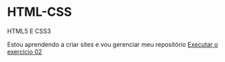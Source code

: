 # HTML-CSS
 HTML5 E CSS3

Estou aprendendo a criar sites e vou gerenciar meu repositório
<a href="https://natoorme.github.io/HTML-CSS/EXERCICIOS/EX02/index.html">Executar o exercicio 02</a>